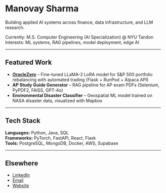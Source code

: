 # Manovay Sharma

Building applied AI systems across finance, data infrastructure, and LLM research.

Currently: M.S. Computer Engineering (AI Specialization) @ NYU Tandon  
Interests: ML systems, RAG pipelines, model deployment, edge AI  

---

## Featured Work
- **[OracleZero](ozero.manovay.info)** – Fine-tuned LLaMA-2 LoRA model for S&P 500 portfolio rebalancing with automated trading (Flask + RunPod + Alpaca API)
- **AP Study Guide Generator** – RAG pipeline for AP exam PDFs (Selenium, PyPDF2, FAISS, GPT-4o)
- **Environmental Disaster Classifier** – Geospatial ML model trained on NASA disaster data, visualized with Mapbox

---

## Tech Stack
**Languages:** Python, Java, SQL  
**Frameworks:** PyTorch, FastAPI, React, Flask  
**Tools:** PostgreSQL, MongoDB, Docker, AWS, Supabase  

---

## Elsewhere
- [LinkedIn](https://linkedin.com/in/manovay-sharma)  
- [Email](mailto:manovays2004@gmail.com)  
- [Website](manovay.info)


